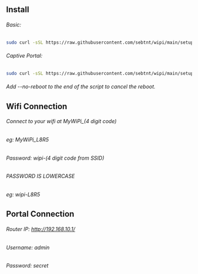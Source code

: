 ## Install
###### Basic:
```sh
sudo curl -sSL https://raw.githubusercontent.com/sebtnt/wipi/main/setup.sh | sudo bash
```
###### Captive Portal:
```sh
sudo curl -sSL https://raw.githubusercontent.com/sebtnt/wipi/main/setup-captive.sh | sudo bash
```
###### Add --no-reboot to the end of the script to cancel the reboot.
## Wifi Connection
###### Connect to your wifi at MyWiPi_(4 digit code)
###### eg: MyWiPi_L8R5
###### Password: wipi-(4 digit code from SSID)
###### PASSWORD IS LOWERCASE
###### eg: wipi-L8R5

## Portal Connection
###### Router IP: http://192.168.10.1/
###### Username: admin
###### Password: secret
